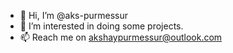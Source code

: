 - 👋 Hi, I’m @aks-purmessur
- 👀 I’m interested in doing some projects.
- 📫 Reach me on akshaypurmessur@outlook.com

<!---
dakshaynsp/dakshaynsp is a ✨ special ✨ repository because its `README.md` (this file) appears on your GitHub profile.
You can click the Preview link to take a look at your changes.
--->
